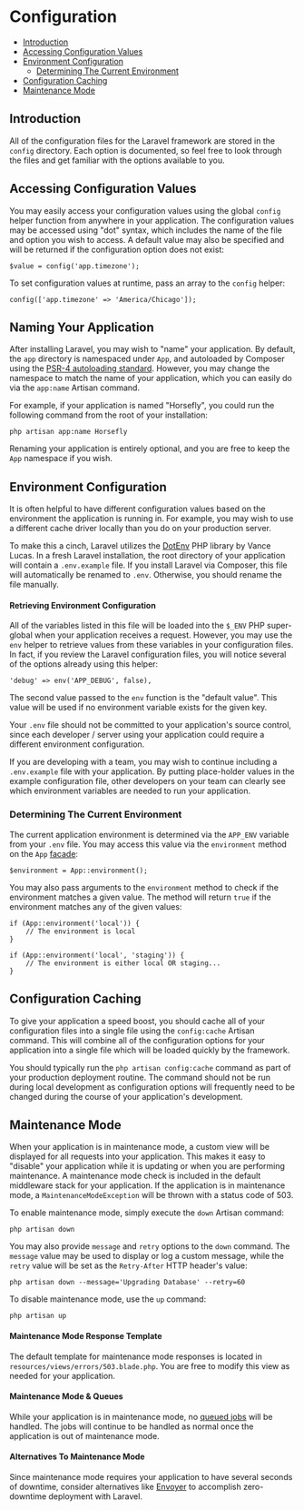 # Configuration

- [Introduction](#introduction)
- [Accessing Configuration Values](#accessing-configuration-values)
- [Environment Configuration](#environment-configuration)
    - [Determining The Current Environment](#determining-the-current-environment)
- [Configuration Caching](#configuration-caching)
- [Maintenance Mode](#maintenance-mode)

<a name="introduction"></a>
## Introduction

All of the configuration files for the Laravel framework are stored in the `config` directory. Each option is documented, so feel free to look through the files and get familiar with the options available to you.

<a name="accessing-configuration-values"></a>
## Accessing Configuration Values

You may easily access your configuration values using the global `config` helper function from anywhere in your application. The configuration values may be accessed using "dot" syntax, which includes the name of the file and option you wish to access. A default value may also be specified and will be returned if the configuration option does not exist:

    $value = config('app.timezone');

To set configuration values at runtime, pass an array to the `config` helper:

    config(['app.timezone' => 'America/Chicago']);

<a name="naming-your-application"></a>
## Naming Your Application

After installing Laravel, you may wish to "name" your application. By default, the `app` directory is namespaced under `App`, and autoloaded by Composer using the [PSR-4 autoloading standard](http://www.php-fig.org/psr/psr-4/). However, you may change the namespace to match the name of your application, which you can easily do via the `app:name` Artisan command.

For example, if your application is named "Horsefly", you could run the following command from the root of your installation:

    php artisan app:name Horsefly

Renaming your application is entirely optional, and you are free to keep the `App` namespace if you wish.

<a name="environment-configuration"></a>
## Environment Configuration

It is often helpful to have different configuration values based on the environment the application is running in. For example, you may wish to use a different cache driver locally than you do on your production server.

To make this a cinch, Laravel utilizes the [DotEnv](https://github.com/vlucas/phpdotenv) PHP library by Vance Lucas. In a fresh Laravel installation, the root directory of your application will contain a `.env.example` file. If you install Laravel via Composer, this file will automatically be renamed to `.env`. Otherwise, you should rename the file manually.

#### Retrieving Environment Configuration

All of the variables listed in this file will be loaded into the `$_ENV` PHP super-global when your application receives a request. However, you may use the `env` helper to retrieve values from these variables in your configuration files. In fact, if you review the Laravel configuration files, you will notice several of the options already using this helper:

    'debug' => env('APP_DEBUG', false),

The second value passed to the `env` function is the "default value". This value will be used if no environment variable exists for the given key.

Your `.env` file should not be committed to your application's source control, since each developer / server using your application could require a different environment configuration.

If you are developing with a team, you may wish to continue including a `.env.example` file with your application. By putting place-holder values in the example configuration file, other developers on your team can clearly see which environment variables are needed to run your application.

<a name="determining-the-current-environment"></a>
### Determining The Current Environment

The current application environment is determined via the `APP_ENV` variable from your `.env` file. You may access this value via the `environment` method on the `App` [facade](/docs/{{version}}/facades):

    $environment = App::environment();

You may also pass arguments to the `environment` method to check if the environment matches a given value. The method will return `true` if the environment matches any of the given values:

    if (App::environment('local')) {
        // The environment is local
    }

    if (App::environment('local', 'staging')) {
        // The environment is either local OR staging...
    }

<a name="configuration-caching"></a>
## Configuration Caching

To give your application a speed boost, you should cache all of your configuration files into a single file using the `config:cache` Artisan command. This will combine all of the configuration options for your application into a single file which will be loaded quickly by the framework.

You should typically run the `php artisan config:cache` command as part of your production deployment routine. The command should not be run during local development as configuration options will frequently need to be changed during the course of your application's development.

<a name="maintenance-mode"></a>
## Maintenance Mode

When your application is in maintenance mode, a custom view will be displayed for all requests into your application. This makes it easy to "disable" your application while it is updating or when you are performing maintenance. A maintenance mode check is included in the default middleware stack for your application. If the application is in maintenance mode, a `MaintenanceModeException` will be thrown with a status code of 503.

To enable maintenance mode, simply execute the `down` Artisan command:

    php artisan down

You may also provide `message` and `retry` options to the `down` command. The `message` value may be used to display or log a custom message, while the `retry` value will be set as the `Retry-After` HTTP header's value:

    php artisan down --message='Upgrading Database' --retry=60

To disable maintenance mode, use the `up` command:

    php artisan up

#### Maintenance Mode Response Template

The default template for maintenance mode responses is located in `resources/views/errors/503.blade.php`. You are free to modify this view as needed for your application.

#### Maintenance Mode & Queues

While your application is in maintenance mode, no [queued jobs](/docs/{{version}}/queues) will be handled. The jobs will continue to be handled as normal once the application is out of maintenance mode.

#### Alternatives To Maintenance Mode

Since maintenance mode requires your application to have several seconds of downtime, consider alternatives like [Envoyer](https://envoyer.io) to accomplish zero-downtime deployment with Laravel.
